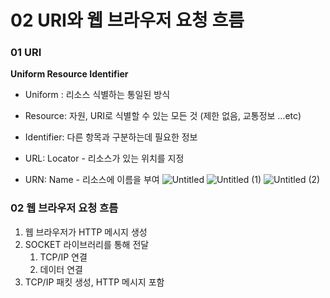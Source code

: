 # 02 URI와 웹 브라우저 요청 흐름

### 01 URI

**Uniform Resource Identifier**

- Uniform : 리소스 식별하는 통일된 방식
- Resource: 자원, URI로 식별할 수 있는 모든 것 (제한 없음, 교통정보 …etc)
- Identifier: 다른 항목과 구분하는데 필요한 정보

- URL: Locator - 리소스가 있는 위치를 지정
- URN: Name - 리소스에 이름을 부여
![Untitled](https://user-images.githubusercontent.com/56013677/177120743-b19eb6da-b3fb-4b55-a20b-870dc235f695.png)
![Untitled (1)](https://user-images.githubusercontent.com/56013677/177120810-b02f9d5a-7f53-438c-a7a0-fe0ae3ef765a.png)
![Untitled (2)](https://user-images.githubusercontent.com/56013677/177120826-3ca435ba-4121-48fa-93f7-73898625a178.png)


### 02 웹 브라우저 요청 흐름

1. 웹 브라우저가 HTTP 메시지 생성
2. SOCKET 라이브러리를 통해 전달
    1. TCP/IP 연결
    2. 데이터 연결
3. TCP/IP 패킷 생성, HTTP 메시지 포함
